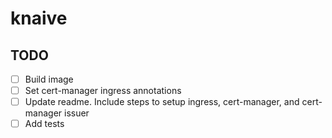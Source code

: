 # knaive

## TODO
- [ ] Build image
- [ ] Set cert-manager ingress annotations
- [ ] Update readme. Include steps to setup ingress, cert-manager, and cert-manager issuer
- [ ] Add tests
